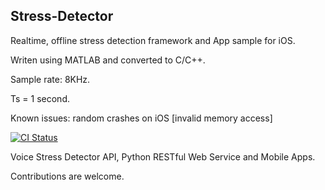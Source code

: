 ## Stress-Detector

Realtime, offline stress detection framework and App sample for iOS.

Writen using MATLAB and converted to C/C++.

Sample rate: 8KHz.

Ts = 1 second.

Known issues: random crashes on iOS [invalid memory access]

[![CI Status](http://img.shields.io/travis/maxmousee/Stress-Detector.svg?style=flat)](https://travis-ci.org/maxmousee/Stress-Detector)

Voice Stress Detector API, Python RESTful Web Service and Mobile Apps.

Contributions are welcome.
